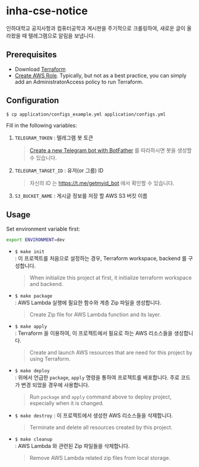 # inha-cse-notice

인하대학교 공지사항과 컴퓨터공학과 게시판을 주기적으로 크롤링하여, 새로운 글이 올라왔을 때 텔레그램으로 알림을 보냅니다.

## Prerequisites

- Download [Terraform](https://www.terraform.io/downloads)
- [Create AWS Role](https://docs.aws.amazon.com/IAM/latest/UserGuide/id_roles_create.html).
Typically, but not as a best practice, you can simply add an AdministratorAccess policy to run Terraform.

## Configuration

`$ cp application/configs_example.yml application/configs.yml`

Fill in the following variables:

1. `TELEGRAM_TOKEN` : 텔레그램 봇 토큰
    > [Create a new Telegram bot with BotFather](https://learn.microsoft.com/en-us/azure/bot-service/bot-service-channel-connect-telegram?view=azure-bot-service-4.0#create-a-new-telegram-bot-with-botfather) 를 따라하시면 봇을 생성할 수 있습니다.
2. `TELEGRAM_TARGET_ID` : 유저(or 그룹) ID
    > 자신의 ID 는 https://t.me/getmyid_bot 에서 확인할 수 있습니다.
3. `S3_BUCKET_NAME` : 게시글 정보를 저장 할 AWS S3 버킷 이름

## Usage

Set environment variable first:

```bash
export ENVIRONMENT=dev
```

- `$ make init`  
    : 이 프로젝트를 처음으로 설정하는 경우, Terraform workspace, backend 를 구성합니다.
    > When initialize this project at first, it initialize terraform workspace and backend.
- `$ make package`  
    : AWS Lambda 실행에 필요한 함수와 계층 Zip 파일을 생성합니다.
    > Create Zip file for AWS Lambda function and its layer.
- `$ make apply`  
    : Terraform 을 이용하여, 이 프로젝트에서 필요로 하는 AWS 리소스들을 생성합니다.
    > Create and launch AWS resources that are need for this project by using Terraform.
- `$ make deploy`  
    : 위에서 언급한 `package`, `apply` 명령을 통하여 프로젝트를 배포합니다. 주로 코드가 변경 되었을 경우에 사용합니다.
    > Run `package` and `apply` command above to deploy project, especially when it is changed.
- `$ make destroy`
    : 이 프로젝트에서 생성한 AWS 리소스들을 삭제합니다.
    > Terminate and delete all resources created by this project. 
- `$ make cleanup`  
    : AWS Lambda 와 관련된 Zip 파일들을 삭제합니다.
    > Remove AWS Lambda related zip files from local storage.
